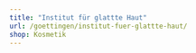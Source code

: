 ```yaml
---
title: "Institut für glattte Haut"
url: /goettingen/institut-fuer-glattte-haut/
shop: Kosmetik
---
```

